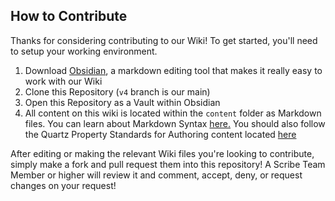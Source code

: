 ## How to Contribute
Thanks for considering contributing to our Wiki! To get started, you'll need to setup your working environment.

1) Download [Obsidian](https://obsidian.md), a markdown editing tool that makes it really easy to work with our Wiki
2) Clone this Repository (`v4` branch is our main)
3) Open this Repository as a Vault within Obsidian
4) All content on this wiki is located within the `content` folder as Markdown files. You can learn about Markdown Syntax [here.](https://help.obsidian.md/syntax) You should also follow the Quartz Property Standards for Authoring content located [here](https://quartz.jzhao.xyz/authoring-content)

After editing or making the relevant Wiki files you're looking to contribute, simply make a fork and pull request them into this repository! A Scribe Team Member or higher will review it and comment, accept, deny, or request changes on your request!